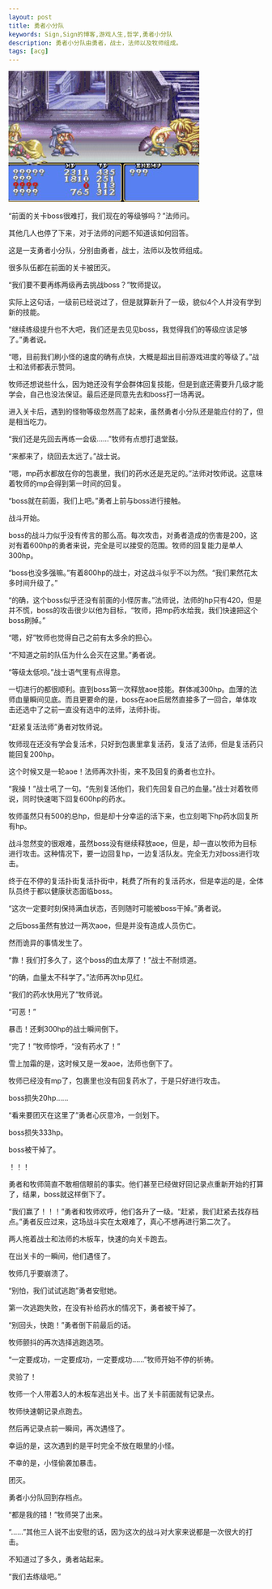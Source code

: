 ```yaml
---
layout: post
title: 勇者小分队
keywords: Sign,Sign的博客,游戏人生,哲学,勇者小分队
description: 勇者小分队由勇者，战士，法师以及牧师组成。
tags: [acg]
---
```

![勇者小分队](/img/2016-4-24-role/e1.jpg)

“前面的关卡boss很难打，我们现在的等级够吗？”法师问。

其他几人也停了下来，对于法师的问题不知道该如何回答。

这是一支勇者小分队，分别由勇者，战士，法师以及牧师组成。

很多队伍都在前面的关卡被团灭。

“我们要不要再练两级再去挑战boss？”牧师提议。

实际上这句话，一级前已经说过了，但是就算新升了一级，貌似4个人并没有学到新的技能。

“继续练级提升也不大吧，我们还是去见见boss，我觉得我们的等级应该足够了。”勇者说。

“嗯，目前我们刷小怪的速度的确有点快，大概是超出目前游戏进度的等级了。”战士和法师都表示赞同。

牧师还想说些什么，因为她还没有学会群体回复技能，但是到底还需要升几级才能学会，自己也没法保证。最后还是同意先去和boss打一场再说。

进入关卡后，遇到的怪物等级忽然高了起来，虽然勇者小分队还是能应付的了，但是相当吃力。

“我们还是先回去再练一会级……”牧师有点想打退堂鼓。

“来都来了，绕回去太远了。”战士说。

“嗯，mp药水都放在你的包裹里，我们的药水还是充足的。”法师对牧师说。这意味着牧师的mp会得到第一时间的回复。

“boss就在前面，我们上吧。”勇者上前与boss进行接触。

战斗开始。

boss的战斗力似乎没有传言的那么高。每次攻击，对勇者造成的伤害是200，这对有着600hp的勇者来说，完全是可以接受的范围。牧师的回复能力是单人300hp。

“boss也没多强嘛。”有着800hp的战士，对这战斗似乎不以为然。“我们果然花太多时间升级了。”

“的确，这个boss似乎还没有前面的小怪厉害。”法师说，法师的hp只有420，但是并不慌，boss的攻击很少以他为目标，“牧师，把mp药水给我，我们快速把这个boss刷掉。”

“嗯，好”牧师也觉得自己之前有太多余的担心。

“不知道之前的队伍为什么会灭在这里。”勇者说。

“等级太低呗。”战士语气里有点得意。

一切进行的都很顺利。直到boss第一次释放aoe技能。群体减300hp。血薄的法师血量瞬间见底。而且更要命的是，boss在aoe后居然直接多了一回合，单体攻击还选中了之前一直没有选中的法师，法师扑街。

“赶紧复活法师”勇者对牧师说。

牧师现在还没有学会复活术，只好到包裹里拿复活药，复活了法师，但是复活药只能回复200hp。

这个时候又是一轮aoe！法师再次扑街，来不及回复的勇者也立扑。

“我操！”战士吼了一句。“先别复活他们，我们先回复自己的血量。”战士对着牧师说，同时快速喝下回复600hp的药水。

牧师虽然只有500的总hp，但是却十分幸运的活下来，也立刻喝下hp药水回复所有hp。

战斗忽然变的很艰难，虽然boss没有继续释放aoe，但是，却一直以牧师为目标进行攻击。这种情况下，要一边回复hp，一边复活队友。完全无力对boss进行攻击。

终于在不停的复活扑街复活扑街中，耗费了所有的复活药水，但是幸运的是，全体队员终于都以健康状态面临boss。

“这次一定要时刻保持满血状态，否则随时可能被boss干掉。”勇者说。

之后boss虽然有放过一两次aoe，但是并没有造成人员伤亡。

然而诡异的事情发生了。

“靠！我们打多久了，这个boss的血太厚了！”战士不耐烦道。

“的确，血量太不科学了。”法师再次hp见红。

“我们的药水快用光了”牧师说。

“可恶！”

暴击！还剩300hp的战士瞬间倒下。

“完了！”牧师惊呼，“没有药水了！”

雪上加霜的是，这时候又是一发aoe，法师也倒下了。

牧师已经没有mp了，包裹里也没有回复药水了，于是只好进行攻击。

boss损失20hp……

“看来要团灭在这里了”勇者心灰意冷，一剑划下。

boss损失333hp。

boss被干掉了。

！！！

勇者和牧师简直不敢相信眼前的事实。他们甚至已经做好回记录点重新开始的打算了，结果，boss就这样倒下了。

“我们赢了！！！”勇者和牧师欢呼，他们各升了一级。“赶紧，我们赶紧去找存档点。”勇者反应过来，这场战斗实在太艰难了，真心不想再进行第二次了。

两人拖着战士和法师的木板车，快速的向关卡跑去。

在出关卡的一瞬间，他们遇怪了。

牧师几乎要崩溃了。

“别怕，我们试试逃跑”勇者安慰她。

第一次逃跑失败，在没有补给药水的情况下，勇者被干掉了。

“别回头，快跑！”勇者倒下前最后的话。

牧师颤抖的再次选择逃跑选项。

“一定要成功，一定要成功，一定要成功……”牧师开始不停的祈祷。

灵验了！

牧师一个人带着3人的木板车逃出关卡。出了关卡前面就有记录点。

牧师快速朝记录点跑去。

然后再记录点前一瞬间，再次遇怪了。

幸运的是，这次遇到的是平时完全不放在眼里的小怪。

不幸的是，小怪偷袭加暴击。

团灭。

勇者小分队回到存档点。

“都是我的错！”牧师哭了出来。

“……”其他三人说不出安慰的话，因为这次的战斗对大家来说都是一次很大的打击。

不知道过了多久，勇者站起来。

“我们去练级吧。”